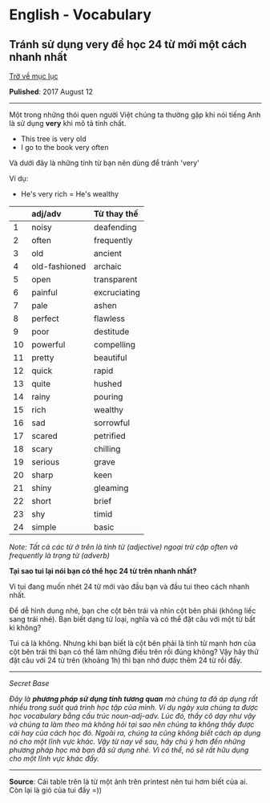 # English - Vocabulary

## Tránh sử dụng very để học 24 từ mới một cách nhanh nhất

[Trở về mục lục](https://zentran.github.io/ielts)

**Pulished**: 2017 August 12

***

Một trong những thói quen người Việt chúng ta thường gặp khi nói tiếng Anh là sử dụng **very** khi mô tả tính chất.
- This tree is very old
- I go to the book very often

Và dưới đây là những tính từ bạn nên dùng để tránh 'very'

Ví dụ:
- He's very rich = He's wealthy

|    | **adj/adv**   | **Từ thay thế**|
|:---| :-------------| :------------- |
|1   | noisy         | deafending     |
|2   | often         | frequently     |
|3   | old           | ancient        |
|4   | old-fashioned | archaic        |
|5   | open          | transparent    |
|6   | painful       | excruciating   |
|7   | pale          | ashen          |
|8   | perfect       | flawless       |
|9   | poor          | destitude      |
|10  | powerful      | compelling     |
|11  | pretty        | beautiful      |
|12  | quick         | rapid          |
|13  | quite         | hushed         |
|14  | rainy         | pouring        |
|15  | rich          | wealthy        |
|16  | sad           | sorrowful      |
|17  | scared        | petrified      |
|18  | scary         | chilling       |
|19  | serious       | grave          |
|20  | sharp         | keen           |
|21  | shiny         | gleaming       |
|22  | short         | brief          |
|23  | shy           | timid          |
|24  | simple        | basic          |

*Note: Tất cả các từ ở trên là tính từ (adjective) ngoại trừ cặp often và frequently là trạng từ (adverb)*

**Tại sao tui lại nói bạn có thể học 24 từ trên nhanh nhất?**

Vì tui đang muốn nhét 24 từ mới vào đầu bạn và đầu tui theo cách nhanh nhất.

Để dễ hình dung nhé, bạn che cột bên trái và nhìn cột bên phải (không liếc sang trái nhé). Bạn biết dạng từ loại, nghĩa và có thể đặt câu với một từ bất kì không?

Tui cá là không. Nhưng khi bạn biết là cột bên phải là tính từ mạnh hơn của cột bên trái thì bạn có thể làm những điều trên rồi đúng không? Vậy hãy thử đặt câu với 24 từ trên (khoảng 1h) thì bạn nhớ được thêm 24 từ rồi đấy.

---
*Secret Base*

*Đây là **phương pháp sử dụng tính tương quan** mà chúng ta đã áp dụng rất nhiều trong suốt quá trình học tập của mình. Ví dụ ngày xưa chúng ta được học vocabulary bằng cấu trúc noun-adj-adv. Lúc đó, thầy cô dạy như vậy và chúng ta làm theo mà không hỏi tại sao nên chúng ta không thấy được cái hay của cách học đó. Ngoài ra, chúng ta cũng không biết cách áp dụng nó cho một lĩnh vực khác. Vậy từ nay về sau, hãy chú ý hơn đến những phương pháp học mà bạn đã sử dụng nhé. Vì có thể, nó sẽ rất hữu dụng cho một lĩnh vực khác đấy.*

---
**Source**: Cái table trên là từ một ảnh trên printest nên tui hơm biết của ai. Còn lại là gió của tui đấy =))
